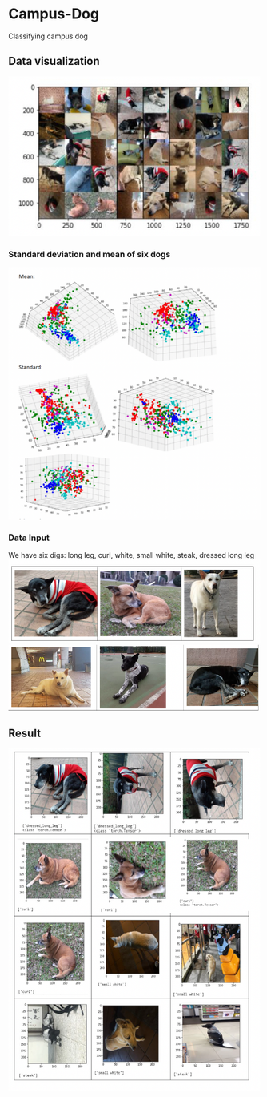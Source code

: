# Campus-Dog
Classifying campus dog

## Data visualization
![image](https://github.com/skyMei-J/Image/blob/main/campus%20dog/截圖%202021-09-05%20上午3.40.42.png)
### Standard deviation and mean of six dogs
![image](https://github.com/skyMei-J/Image/blob/main/campus%20dog/截圖%202021-09-05%20上午3.41.40.png)
### Data Input
We have six digs: long leg, curl, white, small white, steak, dressed long leg
![image](https://github.com/skyMei-J/Image/blob/main/campus%20dog/截圖%202021-09-05%20上午3.42.40.png)
![image](https://github.com/skyMei-J/Image/blob/main/campus%20dog/截圖%202021-09-05%20上午3.42.47.png)

## Result
![image](https://github.com/skyMei-J/Image/blob/main/campus%20dog/截圖%202021-09-05%20上午3.42.03.png)


